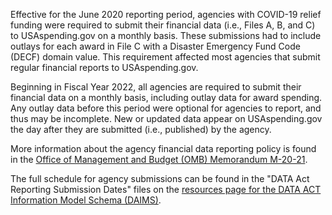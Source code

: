 Effective for the June 2020 reporting period, agencies with COVID-19
relief funding were required to submit their financial data (i.e., Files A, B,
and C) to USAspending.gov on a monthly basis. These submissions had to
include outlays for each award in File C with a Disaster Emergency
Fund Code (DECF) domain value. This requirement affected most
agencies that submit regular financial reports to USAspending.gov.

Beginning in Fiscal Year 2022, all agencies are required to submit their 
financial data on a monthly basis, including outlay data for award spending. 
Any outlay data before this period were optional for agencies to report, and 
thus may be incomplete. New or updated data appear on USAspending.gov 
the day after they are submitted (i.e., published) by the agency. 

More information about the agency financial data reporting policy is found in 
the [Office of Management and Budget (OMB) Memorandum M-20-21](https://www.whitehouse.gov/wp-content/uploads/2020/04/Implementation-Guidance-for-Supplemental-Funding-Provided-in-Response.pdf). 

The full schedule for agency submissions can be found in the "DATA Act Reporting Submission Dates" files on the  [ resources page for the DATA ACT Information Model Schema (DAIMS)](https://fiscal.treasury.gov/data-transparency/resources.html).

